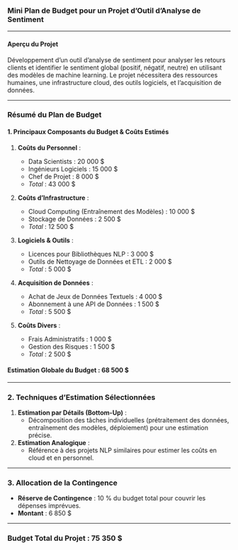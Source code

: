 ### Mini Plan de Budget pour un Projet d’Outil d’Analyse de Sentiment

---

#### Aperçu du Projet
Développement d’un outil d’analyse de sentiment pour analyser les retours clients et identifier le sentiment global (positif, négatif, neutre) en utilisant des modèles de machine learning. Le projet nécessitera des ressources humaines, une infrastructure cloud, des outils logiciels, et l’acquisition de données.

---

### Résumé du Plan de Budget

#### 1. **Principaux Composants du Budget & Coûts Estimés**
1. **Coûts du Personnel** :
   - Data Scientists : 20 000 $
   - Ingénieurs Logiciels : 15 000 $
   - Chef de Projet : 8 000 $
   - *Total* : 43 000 $

2. **Coûts d’Infrastructure** :
   - Cloud Computing (Entraînement des Modèles) : 10 000 $
   - Stockage de Données : 2 500 $
   - *Total* : 12 500 $

3. **Logiciels & Outils** :
   - Licences pour Bibliothèques NLP : 3 000 $
   - Outils de Nettoyage de Données et ETL : 2 000 $
   - *Total* : 5 000 $

4. **Acquisition de Données** :
   - Achat de Jeux de Données Textuels : 4 000 $
   - Abonnement à une API de Données : 1 500 $
   - *Total* : 5 500 $

5. **Coûts Divers** :
   - Frais Administratifs : 1 000 $
   - Gestion des Risques : 1 500 $
   - *Total* : 2 500 $

#### **Estimation Globale du Budget** : 68 500 $

---

### 2. **Techniques d’Estimation Sélectionnées**
1. **Estimation par Détails (Bottom-Up)** : 
   - Décomposition des tâches individuelles (prétraitement des données, entraînement des modèles, déploiement) pour une estimation précise.
2. **Estimation Analogique** :
   - Référence à des projets NLP similaires pour estimer les coûts en cloud et en personnel.

---

### 3. **Allocation de la Contingence**
- **Réserve de Contingence** : 10 % du budget total pour couvrir les dépenses imprévues.
- **Montant** : 6 850 $

---

### **Budget Total du Projet** : 75 350 $
